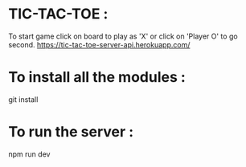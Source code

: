 # TIC-TAC-TOE :
To start game click on board to play as 'X' or click on 'Player O' to go second.
https://tic-tac-toe-server-api.herokuapp.com/

# To install all the modules :
git install
# To run the server :
npm run dev

